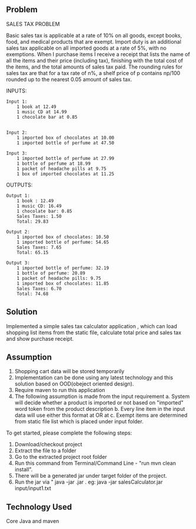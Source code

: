 Problem
-----------------

SALES TAX PROBLEM

Basic sales tax is applicable at a rate of 10% on all goods, except books, food,
and medical products that are exempt. Import duty is an additional sales tax
applicable on all imported goods at a rate of 5%, with no
exemptions.
When I purchase items I receive a receipt that lists the name of all the items and
their price (including tax), finishing with the total cost of the items, and the total
amounts of sales tax paid. The rounding rules for sales tax are that for a tax rate
of n%, a shelf price of p contains np/100 rounded up to the nearest 0.05 amount
of sales tax.


INPUTS:

	Input 1:
		1 book at 12.49
		1 music CD at 14.99
		1 chocolate bar at 0.85
		
		
	Input 2:
		1 imported box of chocolates at 10.00
		1 imported bottle of perfume at 47.50
		
	Input 3:
		1 imported bottle of perfume at 27.99
		1 bottle of perfume at 18.99
		1 packet of headache pills at 9.75
		1 box of imported chocolates at 11.25

OUTPUTS:

	Output 1:
		1 book : 12.49
		1 music CD: 16.49
		1 chocolate bar: 0.85
		Sales Taxes: 1.50
		Total: 29.83
		
	Output 2:
		1 imported box of chocolates: 10.50
		1 imported bottle of perfume: 54.65
		Sales Taxes: 7.65
		Total: 65.15
		
	Output 3:
		1 imported bottle of perfume: 32.19
		1 bottle of perfume: 20.89
		1 packet of headache pills: 9.75
		1 imported box of chocolates: 11.85
		Sales Taxes: 6.70
		Total: 74.68


Solution
-----------------
Implemented a simple sales tax calculator application , which can load shopping list items from the static file, calculate total price and sales tax and show purchase receipt.

Assumption
-------------------
1. Shopping cart data will be stored temporarily
2. Implementation can be done using any latest technology and this solution based on OOD(obeject oriented design).
3. Require maven to run this application
4. The following assumption is made from the input requirement
	a. System will decide whether a product is imported or not based on "imported" word token from  the product description
	b. Every line item in the input data will use either this format <qty> <desc> at <price> OR  <qty> <imported> <desc> at <price>
    c. Exempt items are determined from static file list which is placed under input folder.


To get started, please complete the following steps:

1. Download/checkout project
2. Extract the file to a folder
3. Go to the extracted project root folder
4. Run this command from Terminal/Command Line - "run mvn clean install".
5. There will be a generated jar under target folder of the project. 
5. Run the jar via " java -jar <jar-name>.jar <input-file-path>.
eg: java -jar salesCalculator.jar input/input1.txt

Technology Used
-----------------

Core Java and maven